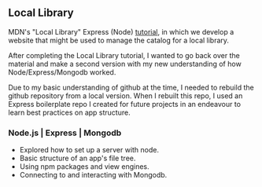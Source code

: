 ## Local Library

MDN's "Local Library" Express (Node) [tutorial](https://developer.mozilla.org/en-US/docs/Learn/Server-side/Express_Nodejs/Tutorial_local_library_website), in which we develop a website that might be used to manage the catalog for a local library.

After completing the Local Library tutorial, I wanted to go back over the material and make a second version with my new understanding of how Node/Express/Mongodb worked.

Due to my basic understanding of github at the time, I needed to rebuild the github repository from a local version.  When I rebuilt this repo, I used an Express boilerplate repo I created for future projects in an endeavour to learn best practices on app structure. 

### Node.js | Express | Mongodb

- Explored how to set up a server with node.
- Basic structure of an app's file tree.
- Using npm packages and view engines.
- Connecting to and interacting with Mongodb.
